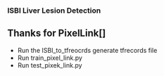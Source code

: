 ### ISBI Liver Lesion Detection
## Thanks for PixelLink[]
- Run the ISBI_to_tfreocrds generate tfrecords file
- Run train_pixel_link.py
- Run test_pixek_link.py